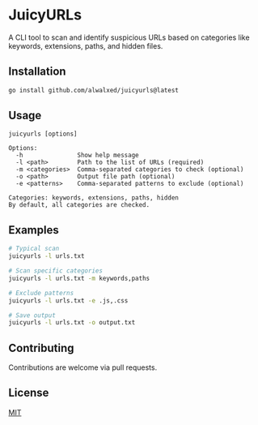 # JuicyURLs

A CLI tool to scan and identify suspicious URLs based on categories like keywords, extensions, paths, and hidden files.

## Installation

```bash
go install github.com/alwalxed/juicyurls@latest
```

## Usage

```plaintext
juicyurls [options]

Options:
  -h               Show help message
  -l <path>        Path to the list of URLs (required)
  -m <categories>  Comma-separated categories to check (optional)
  -o <path>        Output file path (optional)
  -e <patterns>    Comma-separated patterns to exclude (optional)

Categories: keywords, extensions, paths, hidden
By default, all categories are checked.
```

## Examples

```bash
# Typical scan
juicyurls -l urls.txt

# Scan specific categories
juicyurls -l urls.txt -m keywords,paths

# Exclude patterns
juicyurls -l urls.txt -e .js,.css

# Save output
juicyurls -l urls.txt -o output.txt
```

## Contributing

Contributions are welcome via pull requests.

## License

[MIT](https://github.com/alwalxed/juicyurls/blob/main/LICENSE)
